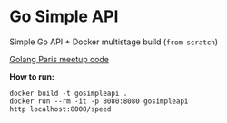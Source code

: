 # Go Simple API

Simple Go API + Docker multistage build (`from scratch`)

[Golang Paris meetup code](https://github.com/GolangParis/dont-panic)

**How to run:**

```
docker build -t gosimpleapi .
docker run --rm -it -p 8080:8080 gosimpleapi
http localhost:8008/speed
```

